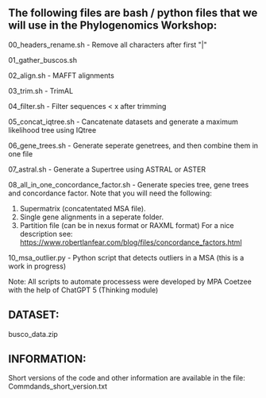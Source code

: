 ## The following files are bash / python files that we will use in the Phylogenomics Workshop:

00_headers_rename.sh - Remove all characters after first "|"

01_gather_buscos.sh

02_align.sh - MAFFT alignments

03_trim.sh - TrimAL

04_filter.sh - Filter sequences < x after trimming

05_concat_iqtree.sh - Cancatenate datasets and generate a maximum likelihood tree using IQtree

06_gene_trees.sh - Generate seperate genetrees, and then combine them in one file

07_astral.sh - Generate a Supertree using ASTRAL or ASTER

08_all_in_one_concordance_factor.sh - Generate species tree, gene trees and concordance factor.
 Note that you will need the following:
  1. Supermatrix (concatentated MSA file).
  2. Single gene alignments in a seperate folder.
  3. Partition file (can be in nexus format or RAXML format)
For a nice description see: https://www.robertlanfear.com/blog/files/concordance_factors.html

10_msa_outlier.py - Python script that detects outliers in a MSA (this is a work in progress)

Note: All scripts to automate processess were developed by MPA Coetzee with the help of ChatGPT 5 (Thinking module)

## DATASET: 

busco_data.zip

## INFORMATION:

Short versions of the code and other information are available in the file: Commdands_short_version.txt


